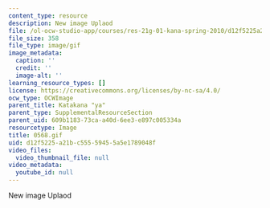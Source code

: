 ```yaml
---
content_type: resource
description: New image Uplaod
file: /ol-ocw-studio-app/courses/res-21g-01-kana-spring-2010/d12f5225a21bc55559455a5e1789048f_0568.gif
file_size: 358
file_type: image/gif
image_metadata:
  caption: ''
  credit: ''
  image-alt: ''
learning_resource_types: []
license: https://creativecommons.org/licenses/by-nc-sa/4.0/
ocw_type: OCWImage
parent_title: Katakana "ya"
parent_type: SupplementalResourceSection
parent_uid: 609b1183-73ca-a40d-6ee3-e897c005334a
resourcetype: Image
title: 0568.gif
uid: d12f5225-a21b-c555-5945-5a5e1789048f
video_files:
  video_thumbnail_file: null
video_metadata:
  youtube_id: null
---
```

New image Uplaod